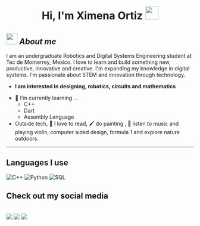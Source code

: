 <h1 align="center">Hi, I'm Ximena Ortiz <img src="https://media.giphy.com/media/hvRJCLFzcasrR4ia7z/giphy.gif" width="35"></h1>


## <img src="https://media.giphy.com/media/ObNTw8Uzwy6KQ/giphy.gif" width="30px">&nbsp;***About me***

I am an undergraduate Robotics and Digital Systems Engineering student at Tec de Monterrey, Mexico. I love to learn and build something new, productive, innovative and creative. I'm expanding my knowledge in digital systems. I'm passionate about STEM and innovation through technology.
* **I am interested in designing, robotics, circuits and mathematics**
- 🌱 I’m currently learning ...
  - C++
  - Dart
  - Assembly Lenguage
- Outside tech, 📖 I love to read, 🖌️ do painting , 🎵 listen to music and playing violin, computer aided design, formula 1 and explore nature outdoors.

---
 ## Languages I use
![C++](https://img.shields.io/badge/-C++-000000?style=flat&logo=c%2B%2B)
![Python](https://img.shields.io/badge/-Python-000000?style=flat&logo=python)
![SQL](https://img.shields.io/badge/-SQL-000000?style=flat&logo=postgresql)

 ## Check out my social media
<br>	
<a target="_blank" href="https://www.linkedin.com/in/ximena-ortiz-g%C3%B3mez-bb31a3267/"><img src="https://img.shields.io/badge/-LinkedIn-0077B5?style=for-the-badge&logo=Linkedin&logoColor=white"></img></a>
<a target="_blank" href="https://www.instagram.com/ximeortiizz?igsh=MWk2dWcweTNsYXNraA%3D%3D&utm_source=qr "><img src="https://img.shields.io/badge/Instagram-E4405F?style=for-the-badge&logo=instagram&logoColor=white"></img></a>
<a target="_blank" href="mailto:xortizg20@gmail.com"><img src="https://img.shields.io/badge/-Gmail-D14836?style=for-the-badge&logo=Gmail&logoColor=white"></img></a>
<br>
</p>

<!--
<h2>Github stats:</h2>  
[![](https://github-readme-stats.vercel.app/api?username=ximeortiizz&show_icons=true&theme=tokyonight&hide_border=true&locale=en)](https://github.com/ximeortiizz)  
[![](https://github-readme-streak-stats.herokuapp.com/?user=ximeortiizz&theme=material-palenight)](https://github.com/ximeortiizz)
-->




  
